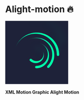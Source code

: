 # Alight-motion 🔥
<img src="https://github.com/Rahmadfirdiansyah/Alight-motion/blob/main/Gambar/Logo.png" width="200"> 

**XML Motion Graphic Alight Motion**


